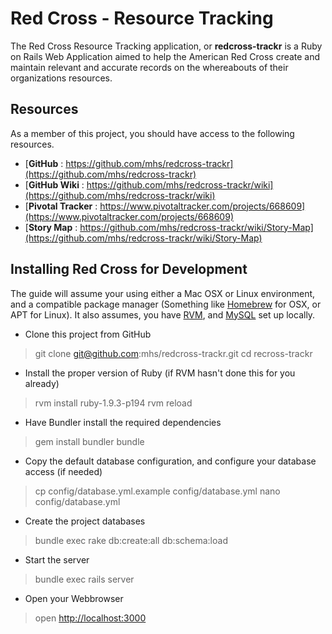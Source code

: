 
Red Cross - Resource Tracking
===================================

The Red Cross Resource Tracking application, or **redcross-trackr** is a Ruby on Rails Web Application aimed to help the American Red Cross create and maintain relevant and accurate records on the whereabouts of their organizations resources.

Resources
------------------------------------
As a member of this project, you should have access to the following resources.

+ [**GitHub** : https://github.com/mhs/redcross-trackr](https://github.com/mhs/redcross-trackr)
+ [**GitHub Wiki** : https://github.com/mhs/redcross-trackr/wiki](https://github.com/mhs/redcross-trackr/wiki)
+ [**Pivotal Tracker** : https://www.pivotaltracker.com/projects/668609](https://www.pivotaltracker.com/projects/668609)
+ [**Story Map** : https://github.com/mhs/redcross-trackr/wiki/Story-Map](https://github.com/mhs/redcross-trackr/wiki/Story-Map)




Installing Red Cross for Development
-----------------------------------
The guide will assume your using either a Mac OSX or Linux environment, and a compatible package manager (Something like [Homebrew](http://mxcl.github.com/homebrew/) for OSX, or APT for Linux). It also assumes, you have [RVM](https://rvm.io/rvm/install/), and [MySQL](http://dev.mysql.com/doc/refman/5.5/en//installing.html) set up locally.

* Clone this project from GitHub
> git clone git@github.com:mhs/redcross-trackr.git
> cd recross-trackr

* Install the proper version of Ruby (if RVM hasn't done this for you already)
> rvm install ruby-1.9.3-p194
> rvm reload

* Have Bundler install the required dependencies
> gem install bundler
> bundle

* Copy the default database configuration, and configure your database access (if needed)
> cp config/database.yml.example config/database.yml
> nano config/database.yml

* Create the project databases
> bundle exec rake db:create:all db:schema:load

* Start the server
> bundle exec rails server

* Open your Webbrowser
> open [http://localhost:3000](http://localhost:3000)





